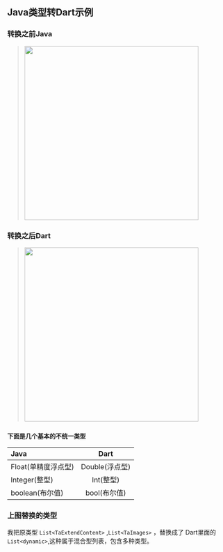 
## Java类型转Dart示例

### 转换之前Java

 > <img src="https://zcsuper-image-1301565650.cos.ap-nanjing.myqcloud.com/MyWordPhotos/dart2.png " width=400 > 


### 转换之后Dart

 > <img src="https://zcsuper-image-1301565650.cos.ap-nanjing.myqcloud.com/MyWordPhotos/dart1.png" width=400 > 





### `下面是几个基本的不统一类型`

| Java        | Dart        |
| :---        |    :----:   |
| Float(单精度浮点型) | Double(浮点型)       |
| Integer(整型)   | Int(整型) |
| boolean(布尔值)   | bool(布尔值) |



### 上图替换的类型

我把原类型 `List<TaExtendContent>` ,`List<TaImages>` ，替换成了 Dart里面的  `List<dynamic>`,这种属于混合型列表，包含多种类型。